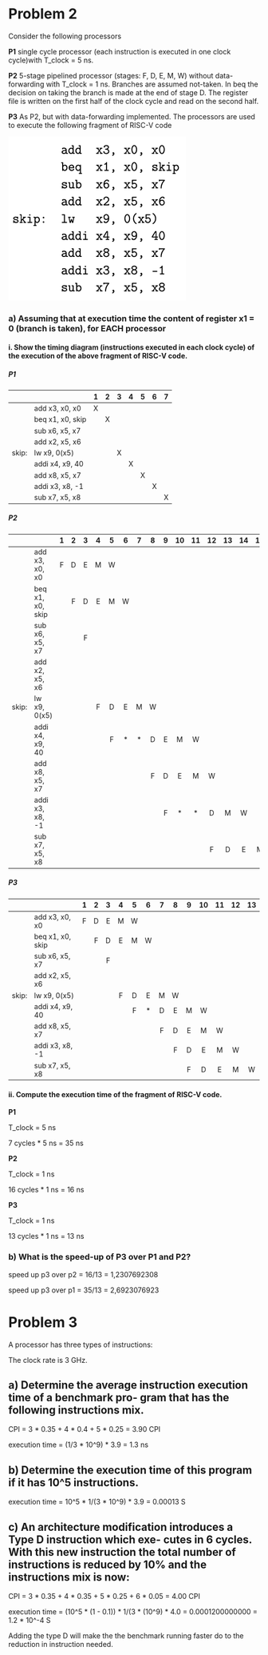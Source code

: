 # Problem 2 

Consider the following processors

**P1** single cycle processor (each instruction is executed in one clock cycle)with T_clock = 5 ns.

**P2** 5-stage pipelined processor (stages: F, D, E, M, W) without data-forwarding with T_clock = 1 ns. Branches are assumed not-taken. In beq the decision on taking the branch is made at the end of stage D. The register file is written on the first half of the clock cycle and read on the second half.

**P3** As P2, but with data-forwarding implemented.
The processors are used to execute the following fragment of RISC-V code

![Alt text](img/ex20_p2.png)

### a) Assuming that at execution time the content of register x1 = 0 (branch is taken), for EACH processor

#### i. Show the timing diagram (instructions executed in each clock cycle) of the execution of the above fragment of RISC-V code.

##### P1

|       |                   | 1 | 2 | 3 | 4 | 5 | 6 | 7 |
|-------|-------------------|:-:|:-:|:-:|:-:|:-:|:-:|:-:|
|       | add    x3, x0, x0 | X |   |   |   |   |   |   |
|       | beq  x1, x0, skip |   | X |   |   |   |   |   |
|       | sub  x6, x5, x7   |   |   |   |   |   |   |   |
|       | add  x2, x5, x6   |   |   |   |   |   |   |   |
| skip: | lw   x9, 0(x5)    |   |   | X |   |   |   |   |
|       | addi x4, x9, 40   |   |   |   | X |   |   |   |
|       | add  x8, x5, x7   |   |   |   |   | X |   |   |
|       | addi x3, x8, -1   |   |   |   |   |   | X |   |
|       | sub  x7, x5, x8   |   |   |   |   |   |   | X |

##### P2

|       |                   | 1 | 2 | 3 | 4 | 5 | 6 | 7 | 8 | 9 | 10 | 11 | 12 | 13 | 14 | 15 | 16 |
|-------|-------------------|:-:|:-:|:-:|:-:|:-:|:-:|:-:|:-:|:-:|:--:|:--:|:--:|:--:|:--:|:--:|:--:|
|       | add    x3, x0, x0 | F | D | E | M | W |   |   |   |   |    |    |    |    |    |    |    |
|       | beq  x1, x0, skip |   | F | D | E | M | W |   |   |   |    |    |    |    |    |    |    |
|       | sub  x6, x5, x7   |   |   | F |   |   |   |   |   |   |    |    |    |    |    |    |    |
|       | add  x2, x5, x6   |   |   |   |   |   |   |   |   |   |    |    |    |    |    |    |    |
| skip: | lw   x9, 0(x5)    |   |   |   | F | D | E | M | W |   |    |    |    |    |    |    |    |
|       | addi x4, x9, 40   |   |   |   |   | F | * | * | D | E |  M |  W |    |    |    |    |    |
|       | add  x8, x5, x7   |   |   |   |   |   |   |   | F | D |  E |  M |  W |    |    |    |    |
|       | addi x3, x8, -1   |   |   |   |   |   |   |   |   | F |  * |  * |  D |  M |  W |    |    |
|       | sub  x7, x5, x8   |   |   |   |   |   |   |   |   |   |    |    |  F |  D |  E |  M |  W |

##### P3

|       |                   | 1 |  2 |  3 | 4 | 5 | 6 |  7 | 8 | 9 | 10 | 11 | 12 | 13 |
|-------|-------------------|:-:|:--:|:--:|:-:|:-:|:-:|:--:|:-:|:-:|:--:|:--:|:--:|:--:|
|       | add    x3, x0, x0 | F | D  | E  | M | W |   |    |   |   |    |    |    |    |
|       | beq  x1, x0, skip |   |  F |  D | E | M | W |    |   |   |    |    |    |    |
|       | sub  x6, x5, x7   |   |    |  F |   |   |   |    |   |   |    |    |    |    |
|       | add  x2, x5, x6   |   |    |    |   |   |   |    |   |   |    |    |    |    |
| skip: | lw   x9, 0(x5)    |   |    |    | F | D | E |  M | W |   |    |    |    |    |
|       | addi x4, x9, 40   |   |    |    |   | F | * |  D | E | M |  W |    |    |    |
|       | add  x8, x5, x7   |   |    |    |   |   |   | F  | D | E |  M |  W |    |    |
|       | addi x3, x8, -1   |   |    |    |   |   |   |    | F | D |  E |  M |  W |    |
|       | sub  x7, x5, x8   |   |    |    |   |   |   |    |   | F |  D |  E |  M |  W |

#### ii. Compute the execution time of the fragment of RISC-V code.

**P1**

T_clock = 5 ns

7 cycles * 5 ns = 35 ns

**P2**

T_clock = 1 ns

16 cycles * 1 ns = 16 ns


**P3**

T_clock = 1 ns

13 cycles * 1 ns = 13 ns

### b) What is the speed-up of P3 over P1 and P2?

speed up p3 over p2 = 16/13 = 1,2307692308 

speed up p3 over p1 = 35/13 = 2,6923076923


# Problem 3

A processor has three types of instructions:


The clock rate is 3 GHz.

## a) Determine the average instruction execution time of a benchmark pro- gram that has the following instructions mix.

CPI = 3 * 0.35 + 4 * 0.4 + 5 * 0.25 = 3.90 CPI

execution time = (1/3 * 10^9) * 3.9 = 1.3 ns

## b) Determine the execution time of this program if it has 10^5 instructions.

execution time = 10^5 * 1/(3 * 10^9) * 3.9 = 0.00013 S

## c) An architecture modification introduces a Type D instruction which exe- cutes in 6 cycles. With this new instruction the total number of instructions is reduced by 10% and the instructions mix is now:

CPI = 3 * 0.35 + 4 * 0.35 + 5 * 0.25 + 6 * 0.05 = 4.00 CPI

execution time = (10^5 * (1 - 0.1)) * 1/(3 * (10^9) * 4.0 = 0.0001200000000 = 1.2 * 10^-4 S

Adding the type D will make the the benchmark running faster do to the reduction in instruction needed.